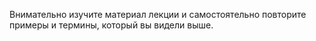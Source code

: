 Внимательно изучите материал лекции и самостоятельно повторите примеры и термины, который вы видели выше.
